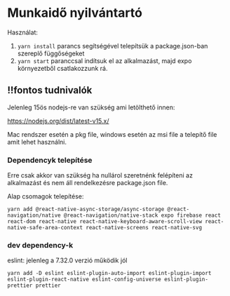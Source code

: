 # Munkaidő nyilvántartó

Használat:

1. `yarn install` parancs segítségével telepítsük a package.json-ban szereplő függőségeket
2. `yarn start` paranccsal indítsuk el az alkalmazást, majd expo környezetből csatlakozzunk rá.

## !!fontos tudnivalók

Jelenleg 15ös nodejs-re van szükség ami letölthető innen:

https://nodejs.org/dist/latest-v15.x/

Mac rendszer esetén a pkg file, windows esetén az msi file a telepítő file amit lehet használni.

### Dependencyk telepítése 

Erre csak akkor van szükség ha nullárol szeretnénk felépíteni az alkalmazást és nem áll rendelkezésre package.json file.

Alap csomagok telepítése:

```
yarn add @react-native-async-storage/async-storage @react-navigation/native @react-navigation/native-stack expo firebase react react-dom react-native react-native-keyboard-aware-scroll-view react-native-safe-area-context react-native-screens react-native-svg 
```

### dev dependency-k

eslint: jelenleg a 7.32.0 verzió működik jól

```
yarn add -D eslint eslint-plugin-auto-import eslint-plugin-import eslint-plugin-react-native eslint-config-universe eslint-plugin-prettier prettier
```


